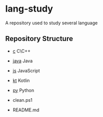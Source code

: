 # lang-study
A repository used to study several language

## Repository Structure
- [c](c) C\C++  

- [java](java) Java  

- [js](js) JavaScript  

- [kt](kt) Kotlin  

- [py](python) Python  

- clean.ps1  

- README.md  